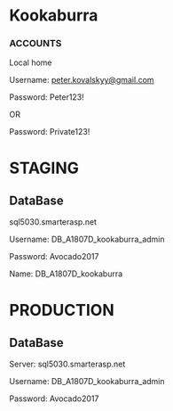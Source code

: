 # Kookaburra #

### ACCOUNTS ###

Local home

Username: peter.kovalskyy@gmail.com

Password: Peter123!

OR

Password: Private123!

# STAGING #
## DataBase ##

sql5030.smarterasp.net

Username: DB_A1807D_kookaburra_admin

Password: Avocado2017

Name: DB_A1807D_kookaburra

# PRODUCTION #
## DataBase ##

Server: sql5030.smarterasp.net

Username: DB_A1807D_kookaburra_admin

Password: Avocado2017